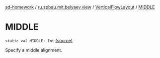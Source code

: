[sd-homework](../../index.md) / [ru.spbau.mit.belyaev.view](../index.md) / [VerticalFlowLayout](index.md) / [MIDDLE](.)

# MIDDLE

`static val MIDDLE: Int` [(source)](https://github.com/StasBel/sd-homework/blob/InstantMessenger/src/main/kotlin/ru/spbau/mit/belyaev/view/VerticalFlowLayout.java#L23)

Specify a middle alignment.

